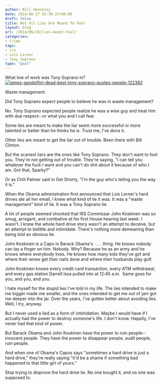 ```yaml
---
author: Bill Hennessy
date: 2014-06-27 01:30:27+00:00
draft: false
title: Not All Lies Are Meant To Fool
layout: blog
url: /2014/06/26/lies-meant-fool/
categories:
- Crime
tags:
- irs
- Lois Lerner
- Tony Soprano
type: "post"
---
```


What line of work was Tony Soprano in? [![james-gandolfini-dead-best-tony-soprano-quotes-people-122382](https://hennessysview.com/wp-content/uploads/2014/06/james-gandolfini-dead-best-tony-soprano-quotes-people-122382-300x225.jpg)
](https://hennessysview.com/wp-content/uploads/2014/06/james-gandolfini-dead-best-tony-soprano-quotes-people-122382.jpg)

Waste management.

Did Tony Soprano expect people to believe he was in waste management?

No. Tony Soprano expected people realize he was a wise guy and treat him with due respect--or what you and I call fear.

Some lies are meant to make the liar seem more successful or more talented or better than he thinks he is. Trust me, I've done it.

Other lies are meant to get the liar out of trouble. Been there with Bill Clinton.

But the scariest liars are the ones like Tony Soprano. They don't want to fool you. They're not getting out of trouble. They're saying, "I can tell you whatever the fuck I want and you can't do shit about it because of who I am. Got that, Sparky?"

Or as Chili Palmer said in Get Shorty, "I'm the guy who's telling you the way it is."

When the Obama administration first announced that Lois Lerner's hard drives ate all her email, I knew what kind of lie it was. It was a "waste management" kind of lie. It was a Tony Soprano lie.

A lot of people seemed shocked that IRS Commissar John Koskinen was so smug, arrogant, and combative at his first House hearing last week. I wasn't. I knew the whole hard drive story wasn't an attempt to deceive, but an attempt to belittle and intimidate. There's nothing more demeaning than being told an obvious lie.

John Koskinen is a Capo in Barack Obama's  . . . thing. He knows nobody can lay a finger on him. Nobody. Why? Because he as an army and he knows where everybody lives. He knows how many kids they've got and where their wives get their nails done and where their husbands play golf.

John Koskinen knows every credit card transaction, every ATM withdrawal, and every gas station Darrell Issa pulled into at 12:45 a.m.  Same goes for you, and you, and you.

I hate myself for the stupid lies I've told in my life. The lies intended to make me bigger made me smaller, and the ones intended to get me out of jam got me deeper into the jar. Over the years, I've gotten better about avoiding lies. Well, I try, anyway.

But I never used a lied as a form of intimidation. Maybe I would have if I actually had the power to destroy someone's life. I don't know. Happily, I've never had that kind of power.

But Barack Obama and John Koskinen have the power to ruin people--innocent people. They have the power to disappear people, audit people, ruin people.

And when one of Obama's Capos says "sometimes a hard drive is just a hard drive," they're really saying "it'd be a shame if something bad happened to that little girl of yours."

Stop trying to disprove the hard drive lie. No one bought it, and no one was supposed to.
